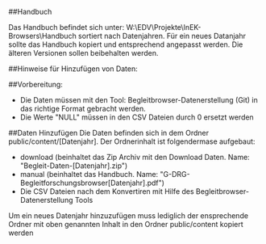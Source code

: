 ##Handbuch

Das Handbuch befindet sich unter: W:\EDV\Projekte\InEK-Browsers\Handbuch sortiert nach Datenjahren. Für ein neues Datanjahr sollte das Handbuch kopiert und entsprechend angepasst werden. Die älteren Versionen sollen beibehalten werden.

##Hinweise für Hinzufügen von Daten:

##Vorbereitung:

- Die Daten müssen mit den Tool: Begleitbrowser-Datenerstellung (Git) in das richtige Format gebracht werden.
- Die Werte "NULL" müssen in den CSV Dateien durch 0 ersetzt werden

##Daten Hinzufügen
Die Daten befinden sich in dem Ordner public/content/[Datenjahr]. Der Ordnerinhalt ist folgendermase aufgebaut:

- download (beinhaltet das Zip Archiv mit den Download Daten. Name: "Begleit-Daten-[Datenjahr].zip")
- manual (beinhaltet das Handbuch. Name: "G-DRG-Begleitforschungsbrowser[Datenjahr].pdf")
- Die CSV Dateien nach dem Konvertiren mit Hilfe des Begleitbrowser-Datenerstellung Tools

Um ein neues Datenjahr hinzuzufügen muss lediglich der ensprechende Ordner mit oben genannten Inhalt in den Ordner public/content kopiert werden  

